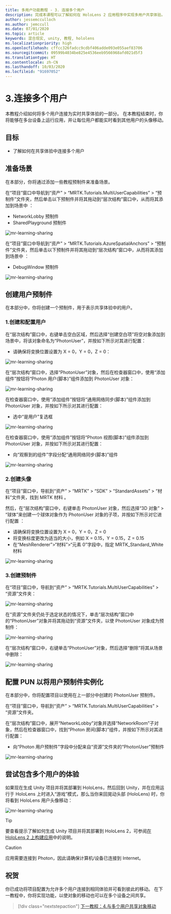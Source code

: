 ```yaml
---
title: 多用户功能教程 - 3. 连接多个用户
description: 完成本课程可以了解如何在 HoloLens 2 应用程序中实现多用户共享体验。
author: jessemcculloch
ms.author: jemccull
ms.date: 07/01/2020
ms.topic: article
keywords: 混合现实, unity, 教程, hololens
ms.localizationpriority: high
ms.openlocfilehash: cffcc326fadcc9cdbf406adde093e055aef83706
ms.sourcegitcommit: 09599b4034be825e4536eeb9566968afd021d5f3
ms.translationtype: HT
ms.contentlocale: zh-CN
ms.lasthandoff: 10/03/2020
ms.locfileid: "91697052"
---
```

# <a name="3-connecting-multiple-users"></a>3.连接多个用户

本教程介绍如何将多个用户连接为实时共享体验的一部分。 在本教程结束时，你将能够在多台设备上运行应用，并让每位用户都能实时看到其他用户的头像移动。

## <a name="objectives"></a>目标

* 了解如何在共享体验中连接多个用户

## <a name="preparing-the-scene"></a>准备场景

在本部分，你将通过添加一些教程预制件来准备场景。

在“项目”窗口中导航到“资产” > “MRTK.Tutorials.MultiUserCapabilities” > “预制件”文件夹，然后单击以下预制件并将其拖动到“层次结构”窗口中，从而将其添加到场景中  ：

* NetworkLobby 预制件
* SharedPlayground 预制件

![mr-learning-sharing](images/mr-learning-sharing/sharing-03-section1-step1-1.png)

在“项目”窗口中导航到“资产” > “MRTK.Tutorials.AzureSpatialAnchors” > “预制件”文件夹，然后单击以下预制件并将其拖动到“层次结构”窗口中，从而将其添加到场景中  ：

* DebugWindow 预制件

![mr-learning-sharing](images/mr-learning-sharing/sharing-03-section1-step1-2.png)

## <a name="creating-the-user-prefab"></a>创建用户预制件

在本部分中，你将创建一个预制件，用于表示共享体验中的用户。

### <a name="1-create-and-configure-the-user"></a>1.创建和配置用户

在“层次结构”窗口中，右键单击空白区域，然后选择“创建空白项”将空对象添加到场景中，将该对象命名为“PhotonUser”，并按如下所示对其进行配置：

* 请确保将变换位置设置为 X = 0，Y = 0，Z = 0：

![mr-learning-sharing](images/mr-learning-sharing/sharing-03-section2-step1-1.png)

在“层次结构”窗口中，选择“PhotonUser”对象，然后在检查器窗口中，使用“添加组件”按钮将“Photon 用户(脚本)”组件添加到 PhotonUser 对象：  

![mr-learning-sharing](images/mr-learning-sharing/sharing-03-section2-step1-2.png)

在检查器窗口中，使用“添加组件”按钮将“通用网络同步(脚本)”组件添加到 PhotonUser 对象，并按如下所示对其进行配置：

* 选中“是用户”复选框

![mr-learning-sharing](images/mr-learning-sharing/sharing-03-section2-step1-3.png)

在检查器窗口中，使用“添加组件”按钮将“Photon 视图(脚本)”组件添加到 PhotonUser 对象，并按如下所示对其进行配置：

* 向“观察到的组件”字段分配“通用网络同步(脚本)”组件 

![mr-learning-sharing](images/mr-learning-sharing/sharing-03-section2-step1-4.png)

### <a name="2-create-the-avatar"></a>2.创建头像

在“项目”窗口中，导航到“资产” > “MRTK” > “SDK” > “StandardAssets” > “材料”文件夹，找到 MRTK 材料    。

然后，在“层次结构”窗口中，右键单击 PhotonUser 对象，然后选择“3D 对象” > “球体”来创建一个球体对象作为 PhotonUser 对象的子项，并按如下所示对它进行配置  ：

* 请确保将变换位置设置为 X = 0，Y = 0，Z = 0
* 将变换标度更改为适当的大小，例如 X = 0.15，Y = 0.15，Z = 0.15
* 在“MeshRenderer”>“材料”>“元素 0”字段中，指定 MRTK_Standard_White 材料 

![mr-learning-sharing](images/mr-learning-sharing/sharing-03-section2-step2-1.png)

### <a name="3-create-the-prefab"></a>3.创建预制件

在“项目”窗口中，导航到“资产” > “MRTK.Tutorials.MultiUserCapabilities” > “资源”文件夹：  

![mr-learning-sharing](images/mr-learning-sharing/sharing-03-section2-step3-1.png)

在“资源”文件夹仍处于选定状态的情况下，单击“层次结构”窗口中的“PhotonUser”对象并将其拖动到“资源”文件夹，以使 PhotonUser 对象成为预制件：  

![mr-learning-sharing](images/mr-learning-sharing/sharing-03-section2-step3-2.png)

在“层次结构”窗口中，右键单击“PhotonUser”对象，然后选择“删除”将其从场景中删除：

![mr-learning-sharing](images/mr-learning-sharing/sharing-03-section2-step3-3.png)

## <a name="configuring-pun-to-instantiate-the-user-prefab"></a>配置 PUN 以将用户预制件实例化

在本部分中，你将配置项目以使用在上一部分中创建的 PhotonUser 预制件。

在“项目”窗口中，导航到“资产” > “MRTK.Tutorials.MultiUserCapabilities” > “资源”文件夹。  

在“层次结构”窗口中，展开“NetworkLobby”对象并选择“NetworkRoom”子对象，然后在检查器窗口中，找到“Photon 房间(脚本)”组件，并按如下所示对其进行配置：

* 向“Photon 用户预制件”字段中分配来自“资源”文件夹的“PhotonUser”预制件

![mr-learning-sharing](images/mr-learning-sharing/sharing-03-section3-step1-1.png)

## <a name="trying-the-experience-with-multiple-users"></a>尝试包含多个用户的体验

如果现在生成 Unity 项目并将其部署到 HoloLens，然后回到 Unity，并在应用运行于 HoloLens 上时进入“游戏”模式，那么当你来回晃动头部 (HoloLens) 时，你将看到 HoloLens 用户头像移动：

![mr-learning-sharing](images/mr-learning-sharing/sharing-03-section4-step1-1.gif)

> [!TIP]
> 要查看提示了解如何生成 Unity 项目并将其部署到 HoloLens 2，可参阅[在 HoloLens 2 上构建应用](mr-learning-base-02.md#building-your-application-to-your-hololens-2)中的说明。

> [!CAUTION]
> 应用需要连接到 Photon，因此请确保计算机/设备已连接到 Internet。

## <a name="congratulations"></a>祝贺

你已成功将项目配置为允许多个用户连接到相同体验并可看到彼此的移动。 在下一教程中，你将实现功能，以使对象的移动也可以在多个设备之间共享。

> [!div class="nextstepaction"]
> [下一教程：4.与多个用户共享对象移动](mr-learning-sharing-04.md)
